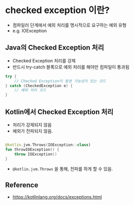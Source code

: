 # checked exception 이란?
- 컴파일러 단계에서 예외 처리를 명시적으로 요구하는 예외 유형
- e.g. IOException

## Java의 Checked Exception 처리
- Checked Exception 처리를 강제
- 반드시 try-catch 블록으로 예외 처리를 해야만 컴파일이 통과됨

```java
try { 
	// Checked Exception이 발생 가능성이 있는 코드 
} catch (CheckedException e) { 
	// 예외 처리 코드 
}
```

## Kotlin에서 Checked Exception 처리
- 처리가 강제되지 않음
- 예외가 전파되지 않음.

```kotlin

@kotlin.jvm.Throws(IOException::class)
fun throwIOException() {  
    throw IOException()  
}
```

- `@kotlin.jvm.Throws` 을 통해, 전파를 하게 할 수 있음.

## Reference
- https://kotlinlang.org/docs/exceptions.html